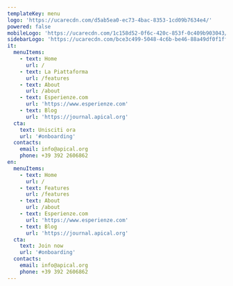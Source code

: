 ```yaml
---
templateKey: menu
logo: 'https://ucarecdn.com/d5ab5ea0-ec73-4bac-8353-1cd09b7634e4/'
powered: false
mobileLogo: 'https://ucarecdn.com/1c158d52-0f6c-420c-853f-0c409b903043/'
sidebarLogo: 'https://ucarecdn.com/bce3c499-5048-4c6b-be46-88a49df0f1ff/'
it:
  menuItems:
    - text: Home
      url: /
    - text: La Piattaforma
      url: /features
    - text: About
      url: /about
    - text: Esperienze.com
      url: 'https://www.esperienze.com'
    - text: Blog
      url: 'https://journal.apical.org'
  cta:
    text: Unisciti ora
    url: '#onboarding'
  contacts:
    email: info@apical.org
    phone: +39 392 2606862
en:
  menuItems:
    - text: Home
      url: /
    - text: Features
      url: /features
    - text: About
      url: /about
    - text: Esperienze.com
      url: 'https://www.esperienze.com'
    - text: Blog
      url: 'https://journal.apical.org'
  cta:
    text: Join now
    url: '#onboarding'
  contacts:
    email: info@apical.org
    phone: +39 392 2606862
---
```


